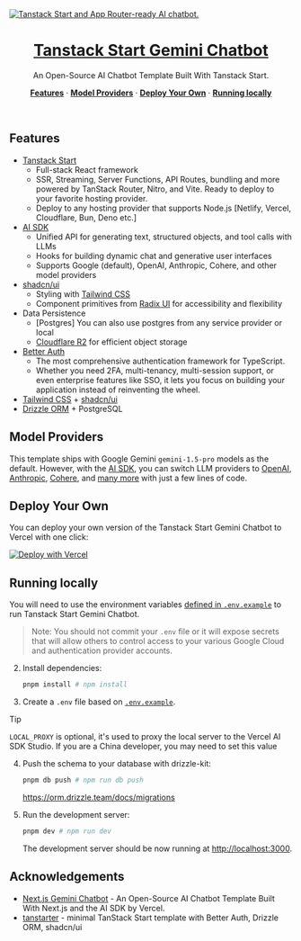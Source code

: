 <a href="https://tan-ai.actnow.dev/">
  <img alt="Tanstack Start and App Router-ready AI chatbot." src="https://github.com/user-attachments/assets/2e6f3c70-8684-4864-a6f2-58ab013a535d">
  <h1 align="center">Tanstack Start Gemini Chatbot</h1>
</a>

<p align="center">
  An Open-Source AI Chatbot Template Built With Tanstack Start.
</p>

<p align="center">
  <a href="#features"><strong>Features</strong></a> ·
  <a href="#model-providers"><strong>Model Providers</strong></a> ·
  <a href="#deploy-your-own"><strong>Deploy Your Own</strong></a> ·
  <a href="#running-locally"><strong>Running locally</strong></a>
</p>
<br/>

## Features

- [Tanstack Start](https://tanstack.com/start/latest)
  - Full-stack React framework
  - SSR, Streaming, Server Functions, API Routes, bundling and more powered by TanStack Router, Nitro, and Vite. Ready to deploy to your favorite hosting provider.
  - Deploy to any hosting provider that supports Node.js [Netlify, Vercel, Cloudflare, Bun, Deno etc.]
- [AI SDK](https://sdk.vercel.ai/docs)
  - Unified API for generating text, structured objects, and tool calls with LLMs
  - Hooks for building dynamic chat and generative user interfaces
  - Supports Google (default), OpenAI, Anthropic, Cohere, and other model providers
- [shadcn/ui](https://ui.shadcn.com)
  - Styling with [Tailwind CSS](https://tailwindcss.com)
  - Component primitives from [Radix UI](https://radix-ui.com) for accessibility and flexibility
- Data Persistence
  - [Postgres] You can also use postgres from any service provider or local
  - [Cloudflare R2](https://developers.cloudflare.com/r2/) for efficient object storage
- [Better Auth](https://www.better-auth.com/)
  - The most comprehensive authentication framework for TypeScript.
  - Whether you need 2FA, multi-tenancy, multi-session support, or even enterprise features like SSO, it lets you focus on building your application instead of reinventing the wheel.
- [Tailwind CSS](https://tailwindcss.com/) + [shadcn/ui](https://ui.shadcn.com/)
- [Drizzle ORM](https://orm.drizzle.team/) + PostgreSQL

## Model Providers

This template ships with Google Gemini `gemini-1.5-pro` models as the default. However, with the [AI SDK](https://sdk.vercel.ai/docs), you can switch LLM providers to [OpenAI](https://openai.com), [Anthropic](https://anthropic.com), [Cohere](https://cohere.com/), and [many more](https://sdk.vercel.ai/providers/ai-sdk-providers) with just a few lines of code.

## Deploy Your Own

You can deploy your own version of the Tanstack Start Gemini Chatbot to Vercel with one click:

[![Deploy with Vercel](https://vercel.com/button)](https://vercel.com/new/clone?repository-url=https%3A%2F%2Fgithub.com%2Fhehehai%2Ftan-ai&env=VITE_BASE_URL,BETTER_AUTH_SECRET,DATABASE_URL,GOOGLE_GENERATIVE_AI_API_KEY,CLOUD_FLARE_R2_ACCOUNT_ID,CLOUD_FLARE_S3_UPLOAD_ID,CLOUD_FLARE_S3_UPLOAD_SECRET,CLOUD_FLARE_S3_UPLOAD_BUCKET,VITE_CLOUD_FLARE_R2_URL&project-name=tan-ai&repository-name=my-tan-ai)

## Running locally

You will need to use the environment variables [defined in `.env.example`](.env.example) to run Tanstack Start Gemini Chatbot.

> Note: You should not commit your `.env` file or it will expose secrets that will allow others to control access to your various Google Cloud and authentication provider accounts.

2. Install dependencies:

   ```bash
   pnpm install # npm install
   ```

3. Create a `.env` file based on [`.env.example`](./.env.example).

> [!TIP]
> `LOCAL_PROXY` is optional, it's used to proxy the local server to the Vercel AI SDK Studio.
> If you are a China developer, you may need to set this value

4. Push the schema to your database with drizzle-kit:

   ```bash
   pnpm db push # npm run db push
   ```

   <https://orm.drizzle.team/docs/migrations>

5. Run the development server:

   ```bash
   pnpm dev # npm run dev
   ```

   The development server should be now running at [http://localhost:3000](http://localhost:3000).

## Acknowledgements

- [Next.js Gemini Chatbot](https://github.com/vercel-labs/gemini-chatbot) - An Open-Source AI Chatbot Template Built With Next.js and the AI SDK by Vercel.
- [tanstarter](https://github.com/dotnize/tanstarter) - minimal TanStack Start template with Better Auth, Drizzle ORM, shadcn/ui
